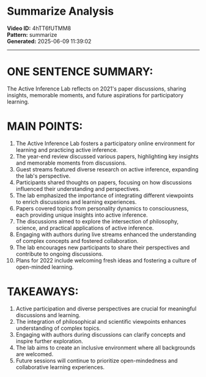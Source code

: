 # Summarize Analysis

**Video ID:** 4hTT6fUTMM8  
**Pattern:** summarize  
**Generated:** 2025-06-09 11:39:02  

---

# ONE SENTENCE SUMMARY:
The Active Inference Lab reflects on 2021's paper discussions, sharing insights, memorable moments, and future aspirations for participatory learning.

# MAIN POINTS:
1. The Active Inference Lab fosters a participatory online environment for learning and practicing active inference.
2. The year-end review discussed various papers, highlighting key insights and memorable moments from discussions.
3. Guest streams featured diverse research on active inference, expanding the lab's perspective.
4. Participants shared thoughts on papers, focusing on how discussions influenced their understanding and perspectives.
5. The lab emphasized the importance of integrating different viewpoints to enrich discussions and learning experiences.
6. Papers covered topics from personality dynamics to consciousness, each providing unique insights into active inference.
7. The discussions aimed to explore the intersection of philosophy, science, and practical applications of active inference.
8. Engaging with authors during live streams enhanced the understanding of complex concepts and fostered collaboration.
9. The lab encourages new participants to share their perspectives and contribute to ongoing discussions.
10. Plans for 2022 include welcoming fresh ideas and fostering a culture of open-minded learning.

# TAKEAWAYS:
1. Active participation and diverse perspectives are crucial for meaningful discussions and learning.
2. The integration of philosophical and scientific viewpoints enhances understanding of complex topics.
3. Engaging with authors during discussions can clarify concepts and inspire further exploration.
4. The lab aims to create an inclusive environment where all backgrounds are welcomed.
5. Future sessions will continue to prioritize open-mindedness and collaborative learning experiences.